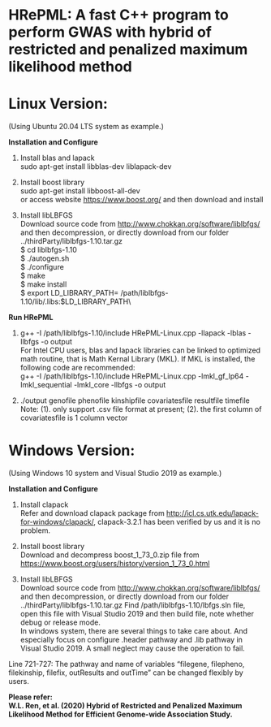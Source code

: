 # HRePML: A fast C++ program to perform GWAS with hybrid of restricted and penalized maximum likelihood method

# Linux Version:
(Using Ubuntu 20.04 LTS system as example.)

**Installation and Configure**
1.	Install blas and lapack\
sudo apt-get install libblas-dev liblapack-dev

2.	Install boost library\
sudo apt-get install libboost-all-dev\
or access website https://www.boost.org/ and then download and install

3.	Install libLBFGS\
Download source code from http://www.chokkan.org/software/liblbfgs/ and then decompression, or directly download from our folder ../thirdParty/liblbfgs-1.10.tar.gz\
$ cd liblbfgs-1.10\
$ ./autogen.sh\
$ ./configure\
$ make\
$ make install\
$ export LD_LIBRARY_PATH= /path/liblbfgs-1.10/lib/.libs:$LD_LIBRARY_PATH\

**Run HRePML**

1.	g++ -I /path/liblbfgs-1.10/include HRePML-Linux.cpp -llapack -lblas -llbfgs -o output\
For Intel CPU users, blas and lapack libraries can be linked to optimized math routine, that is Math Kernal Library (MKL). If MKL is installed, the following code are recommended:\
g++ -I /path/liblbfgs-1.10/include HRePML-Linux.cpp -lmkl_gf_lp64 -lmkl_sequential -lmkl_core -llbfgs -o output

2.	./output genofile phenofile kinshipfile covariatesfile resultfile timefile\
Note: (1). only support .csv file format at present; (2). the first column of covariatesfile is 1 column vector



# Windows Version:
(Using Windows 10 system and Visual Studio 2019 as example.)

**Installation and Configure**

1.	Install clapack\
Refer and download clapack package from http://icl.cs.utk.edu/lapack-for-windows/clapack/, clapack-3.2.1 has been verified by us and it is no problem.

2.	Install boost library\
Download and decompress boost_1_73_0.zip file from https://www.boost.org/users/history/version_1_73_0.html

3.	Install libLBFGS\
Download source code from http://www.chokkan.org/software/liblbfgs/ and then decompression, or directly download from our folder ../thirdParty/liblbfgs-1.10.tar.gz
Find /path/liblbfgs-1.10/lbfgs.sln file, open this file with Visual Studio 2019 and then build file, note whether debug or release mode.\
In windows system, there are several things to take care about. And especially focus on configure .header pathway and .lib pathway in Visual Studio 2019. A small neglect may cause the operation to fail. 

Line 721-727: The pathway and name of variables “filegene, filepheno, filekinship, filefix, outResults and outTime” can be changed flexibly by users.

**Please refer:\
W.L. Ren, et al. (2020) Hybrid of Restricted and Penalized Maximum Likelihood Method for Efficient Genome-wide Association Study.**
